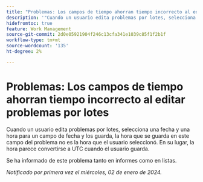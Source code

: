 ```yaml
---
title: "Problemas: Los campos de tiempo ahorran tiempo incorrecto al editar problemas por lotes"
description: '"Cuando un usuario edita problemas por lotes, selecciona una fecha y una hora para un campo de fecha y los guarda, la hora que se guarda en este campo del problema no es la hora que el usuario seleccionó. En su lugar, la hora parece convertirse a UTC cuando el usuario guarda".'
hidefromtoc: true
feature: Work Management
source-git-commit: 2d0e05921904f246c13cfa341e1039c85f1f2b1f
workflow-type: tm+mt
source-wordcount: '135'
ht-degree: 2%

---
```



# Problemas: Los campos de tiempo ahorran tiempo incorrecto al editar problemas por lotes

Cuando un usuario edita problemas por lotes, selecciona una fecha y una hora para un campo de fecha y los guarda, la hora que se guarda en este campo del problema no es la hora que el usuario seleccionó. En su lugar, la hora parece convertirse a UTC cuando el usuario guarda.

Se ha informado de este problema tanto en informes como en listas.

_Notificado por primera vez el miércoles, 02 de enero de 2024._
